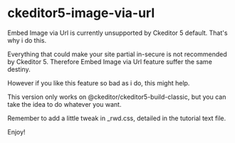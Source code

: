 # ckeditor5-image-via-url
Embed Image via Url is currently unsupported by Ckeditor 5 default. That's why i do this.

Everything that could make your site partial in-secure is not recommended by Ckeditor 5.
Therefore Embed Image via Url feature suffer the same destiny.

However if you like this feature so bad as i do, this might help.

This version only works on @ckeditor/ckeditor5-build-classic, but you can take the idea to do whatever you want.

Remember to add a little tweak in _rwd.css, detailed in the tutorial text file.

Enjoy!
